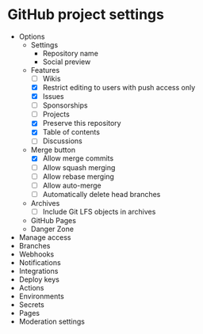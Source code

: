 # GitHub project settings

- Options
    - Settings
        - Repository name
        - Social preview
    - Features
        - [ ] Wikis
        - [x] Restrict editing to users with push access only
        - [x] Issues
        - [ ] Sponsorships
        - [ ] Projects
        - [x] Preserve this repository
        - [x] Table of contents
        - [ ] Discussions
    - Merge button
        - [x] Allow merge commits
        - [ ] Allow squash merging
        - [ ] Allow rebase merging
        - [ ] Allow auto-merge
        - [ ] Automatically delete head branches
    - Archives
        - [ ] Include Git LFS objects in archives
    - GitHub Pages
    - Danger Zone
- Manage access
- Branches
- Webhooks
- Notifications
- Integrations
- Deploy keys
- Actions
- Environments
- Secrets
- Pages
- Moderation settings
